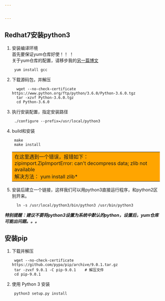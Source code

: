 ```yaml
---


---
```


<h2 id="redhat7安装python3">Redhat7安装python3</h2>
<ol>
<li>
<p>安装编译环境<br>
首先要保证yum仓库好使！！ ！<br>
关于yum仓库的配置，请移步我的<a href="http://www.fanming.shop/post/18/">另一篇博文</a></p>
<pre><code> yum install gcc  
</code></pre>
</li>
<li>
<p>下载源码包，并解压</p>
<pre><code>  wget --no-check-certificate https://www.python.org/ftp/python/3.6.0/Python-3.6.0.tgz  
  tar -xzvf Python-3.6.0.tgz  
  cd Python-3.6.0  
</code></pre>
</li>
<li>
<p>执行安装配置，指定安装路径</p>
<pre><code> ./configure --prefix=/usr/local/python3 
</code></pre>
</li>
<li>
<p>build和安装</p>
<pre><code> make  
 make install
</code></pre>
 <table><tbody><tr><td bgcolor="orange">在这里遇到一个错误，报错如下：<br>
 zipimport.ZipImportError: can't decompress data; zlib not available   <br>
 解决方法：
 yum install zlib*</td></tr></tbody></table>
</li>
<li>
<p>安装后建立一个链接，这样我们可以用python3直接运行程序，和python2区别开来。</p>
<pre><code>  ln -s /usr/local/python3/bin/python3 /usr/bin/python3
</code></pre>
</li>
</ol>
<p><em><strong>特别提醒：建议不要将python3设置为系统中默认的python，设置后，yum仓库可能出问题。。。</strong></em></p>
<h2 id="安装pip">安装pip</h2>
<ol>
<li>
<p>下载并解压</p>
<pre><code> wget --no-check-certificate https://github.com/pypa/pip/archive/9.0.1.tar.gz  
 tar -zvxf 9.0.1 -C pip-9.0.1    # 解压文件  
 cd pip-9.0.1  
</code></pre>
</li>
<li>
<p>使用 Python 3 安装</p>
<pre><code> python3 setup.py install 
</code></pre>
</li>
</ol>

